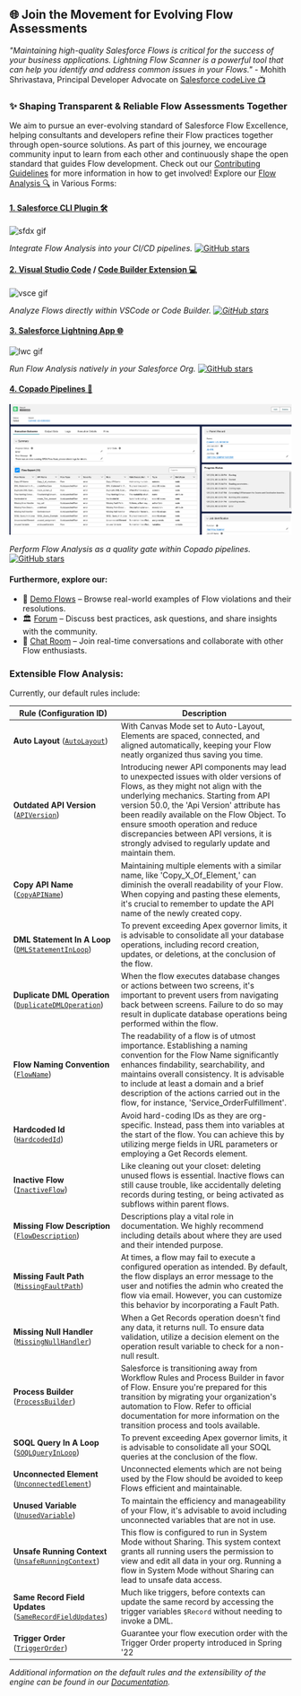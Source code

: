 ## 🌐 Join the Movement for Evolving Flow Assessments

_"Maintaining high-quality Salesforce Flows is critical for the success of your business applications. Lightning Flow Scanner is a powerful tool that can help you identify and address common issues in your Flows."_ - Mohith Shrivastava, Principal Developer Advocate on [Salesforce codeLive 📺](https://www.youtube.com/watch?v=VxZWfhTzEqU)

### ✨ Shaping Transparent & Reliable Flow Assessments Together
We aim to pursue an ever-evolving standard of Salesforce Flow Excellence, helping consultants and developers refine their Flow practices together through open-source solutions. As part of this journey, we encourage community input to learn from each other and continuously shape the open standard that guides Flow development. Check out our [Contributing Guidelines](https://github.com/Lightning-Flow-Scanner/lightning-flow-scanner-core/blob/master/CONTRIBUTING.md) for more information in how to get involved! Explore our [Flow Analysis 🔍](#extensible-flow-analysis) in Various Forms:

#### [1. Salesforce CLI Plugin 🛠️](https://www.npmjs.com/package/lightning-flow-scanner)

![sfdx gif](/docs/gifs/lfs-sfdx.gif)

*Integrate Flow Analysis into your CI/CD pipelines.* [![GitHub stars](https://img.shields.io/github/stars/Lightning-Flow-Scanner/lightning-flow-scanner-sfdx)](https://GitHub.com/Lightning-Flow-Scanner/lightning-flow-scanner-sfdx/stargazers/)

#### [2. Visual Studio Code](https://marketplace.visualstudio.com/items?itemName=ForceConfigControl.lightningflowscanner) / [Code Builder Extension 💻](https://open-vsx.org/extension/ForceConfigControl/lightningflowscanner)

![vsce gif](/docs/gifs/lfs-vsce.gif)

*Analyze Flows directly within VSCode or Code Builder. [![GitHub stars](https://img.shields.io/github/stars/Lightning-Flow-Scanner/lightning-flow-scanner-vsce)](https://github.com/Lightning-Flow-Scanner/lightning-flow-scanner-vsce/stargazers)*

#### [3. Salesforce Lightning App 🌐](https://github.com/Lightning-Flow-Scanner/lightning-flow-scanner-app)

![lwc gif](/docs/gifs/lfs-lwc.gif)

*Run Flow Analysis natively in your Salesforce Org.* [![GitHub stars](https://img.shields.io/github/stars/Lightning-Flow-Scanner/lightning-flow-scanner-app)](https://GitHub.com/Lightning-Flow-Scanner/lightning-flow-scanner-app/stargazers/)

#### [4. Copado Pipelines 🚦](https://success.copado.com/s/listing-detail?recordId=a54P7000003G3gBIAS) 
![copado image](/docs/images/copado-example.png)

*Perform Flow Analysis as a quality gate within Copado pipelines.* [![GitHub stars](https://img.shields.io/github/stars/abhisheksaxena7/Copado-Flow-Scanner)](https://github.com/abhisheksaxena7/Copado-Flow-Scanner/stargazers)

#### Furthermore, explore our:

* 📂 [Demo Flows](https://github.com/Lightning-Flow-Scanner/lightning-flow-scanner-example-flows) – Browse real-world examples of Flow violations and their resolutions.
* 🏛️ [Forum](https://github.com/orgs/Lightning-Flow-Scanner/discussions) – Discuss best practices, ask questions, and share insights with the community.
* 💬 [Chat Room](https://matrix.to/#/#lightning-flow-scanner:matrix.org) – Join real-time conversations and collaborate with other Flow enthusiasts.

### Extensible Flow Analysis:

Currently, our default rules include:

| Rule (Configuration ID)                                                                                                                                                                     | Description                                                                                                                                                                                                                                                                                                                                                                                            |
| ------------------------------------------------------------------------------------------------------------------------------------------------------------------------------------------- | ------------------------------------------------------------------------------------------------------------------------------------------------------------------------------------------------------------------------------------------------------------------------------------------------------------------------------------------------------------------------------------------------------ |
| **Auto Layout** ([`AutoLayout`](https://github.com/Lightning-Flow-Scanner/lightning-flow-scanner-core/tree/master/src/main/rules/AutoLayout.ts))                                       | With Canvas Mode set to Auto-Layout, Elements are spaced, connected, and aligned automatically, keeping your Flow neatly organized thus saving you time.                                                                                                                                                                                                                                               |
| **Outdated API Version** ([`APIVersion`](https://github.com/Lightning-Flow-Scanner/lightning-flow-scanner-core/tree/master/src/main/rules/APIVersion.ts))                              | Introducing newer API components may lead to unexpected issues with older versions of Flows, as they might not align with the underlying mechanics. Starting from API version 50.0, the 'Api Version' attribute has been readily available on the Flow Object. To ensure smooth operation and reduce discrepancies between API versions, it is strongly advised to regularly update and maintain them. |
| **Copy API Name** ([`CopyAPIName`](https://github.com/Lightning-Flow-Scanner/lightning-flow-scanner-core/tree/master/src/main/rules/CopyAPIName.ts))                                   | Maintaining multiple elements with a similar name, like 'Copy_X_Of_Element,' can diminish the overall readability of your Flow. When copying and pasting these elements, it's crucial to remember to update the API name of the newly created copy.                                                                                                                                                    |
| **DML Statement In A Loop** ([`DMLStatementInLoop`](https://github.com/Lightning-Flow-Scanner/lightning-flow-scanner-core/tree/master/src/main/rules/DMLStatementInLoop.ts))           | To prevent exceeding Apex governor limits, it is advisable to consolidate all your database operations, including record creation, updates, or deletions, at the conclusion of the flow.                                                                                                                                                                                                               |
| **Duplicate DML Operation** ([`DuplicateDMLOperation`](https://github.com/Lightning-Flow-Scanner/lightning-flow-scanner-core/tree/master/src/main/rules/DuplicateDMLOperation.ts))     | When the flow executes database changes or actions between two screens, it's important to prevent users from navigating back between screens. Failure to do so may result in duplicate database operations being performed within the flow.                                                                                                                                                            |
| **Flow Naming Convention** ([`FlowName`](https://github.com/Lightning-Flow-Scanner/lightning-flow-scanner-core/tree/master/src/main/rules/FlowName.ts))                                | The readability of a flow is of utmost importance. Establishing a naming convention for the Flow Name significantly enhances findability, searchability, and maintains overall consistency. It is advisable to include at least a domain and a brief description of the actions carried out in the flow, for instance, 'Service_OrderFulfillment'.                                                     |
| **Hardcoded Id** ([`HardcodedId`](https://github.com/Lightning-Flow-Scanner/lightning-flow-scanner-core/tree/master/src/main/rules/HardcodedId.ts))                                    | Avoid hard-coding IDs as they are org-specific. Instead, pass them into variables at the start of the flow. You can achieve this by utilizing merge fields in URL parameters or employing a Get Records element.                                                                                                                                                                                       |
| **Inactive Flow** ([`InactiveFlow`](https://github.com/Lightning-Flow-Scanner/lightning-flow-scanner-core/tree/master/src/main/rules/InactiveFlow.ts))                                 | Like cleaning out your closet: deleting unused flows is essential. Inactive flows can still cause trouble, like accidentally deleting records during testing, or being activated as subflows within parent flows.                                                                                                                                                                                      |
| **Missing Flow Description** ([`FlowDescription`](https://github.com/Lightning-Flow-Scanner/lightning-flow-scanner-core/tree/master/src/main/rules/FlowDescription.ts))                | Descriptions play a vital role in documentation. We highly recommend including details about where they are used and their intended purpose.                                                                                                                                                                                                                                                           |
| **Missing Fault Path** ([`MissingFaultPath`](https://github.com/Lightning-Flow-Scanner/lightning-flow-scanner-core/tree/master/src/main/rules/MissingFaultPath.ts))                    | At times, a flow may fail to execute a configured operation as intended. By default, the flow displays an error message to the user and notifies the admin who created the flow via email. However, you can customize this behavior by incorporating a Fault Path.                                                                                                                                     |
| **Missing Null Handler** ([`MissingNullHandler`](https://github.com/Lightning-Flow-Scanner/lightning-flow-scanner-core/tree/master/src/main/rules/MissingNullHandler.ts))              | When a Get Records operation doesn't find any data, it returns null. To ensure data validation, utilize a decision element on the operation result variable to check for a non-null result.                                                                                                                                                                                                            |
| **Process Builder** ([`ProcessBuilder`](https://github.com/Lightning-Flow-Scanner/lightning-flow-scanner-core/tree/master/src/main/rules/ProcessBuilder.ts))                           | Salesforce is transitioning away from Workflow Rules and Process Builder in favor of Flow. Ensure you're prepared for this transition by migrating your organization's automation to Flow. Refer to official documentation for more information on the transition process and tools available.                                                                                                         |
| **SOQL Query In A Loop** ([`SOQLQueryInLoop`](https://github.com/Lightning-Flow-Scanner/lightning-flow-scanner-core/tree/master/src/main/rules/SOQLQueryInLoop.ts))                    | To prevent exceeding Apex governor limits, it is advisable to consolidate all your SOQL queries at the conclusion of the flow.                                                                                                                                                                                                                                                                         |
| **Unconnected Element** ([`UnconnectedElement`](https://github.com/Lightning-Flow-Scanner/lightning-flow-scanner-core/tree/master/src/main/rules/UnconnectedElement.ts))               | Unconnected elements which are not being used by the Flow should be avoided to keep Flows efficient and maintainable.                                                                                                                                                                                                                                                                                  |
| **Unused Variable** ([`UnusedVariable`](https://github.com/Lightning-Flow-Scanner/lightning-flow-scanner-core/tree/master/src/main/rules/UnusedVariable.ts))                           | To maintain the efficiency and manageability of your Flow, it's advisable to avoid including unconnected variables that are not in use.                                                                                                                                                                                                                                                                |
| **Unsafe Running Context** ([`UnsafeRunningContext`](https://github.com/Lightning-Flow-Scanner/lightning-flow-scanner-core/tree/master/src/main/rules/UnsafeRunningContext.ts))        | This flow is configured to run in System Mode without Sharing. This system context grants all running users the permission to view and edit all data in your org. Running a flow in System Mode without Sharing can lead to unsafe data access.                                                                                                                                                        |
| **Same Record Field Updates** ([`SameRecordFieldUpdates`](https://github.com/Lightning-Flow-Scanner/lightning-flow-scanner-core/tree/master/src/main/rules/SameRecordFieldUpdates.ts)) | Much like triggers, before contexts can update the same record by accessing the trigger variables `$Record` without needing to invoke a DML.                                                                                                                                                                                                                                                         |
| **Trigger Order** ([`TriggerOrder`](https://github.com/Lightning-Flow-Scanner/lightning-flow-scanner-core/tree/master/src/main/rules/TriggerOrder.ts))                                 | Guarantee your flow execution order with the Trigger Order property introduced in Spring '22                                                                                                                                                                                                                                                                                                           |

_Additional information on the default rules and the extensibility of the engine can be found in our [Documentation](https://lightning-flow-scanner.github.io/lightning-flow-scanner-core/)._
